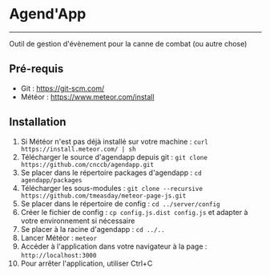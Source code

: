 # Agend'App
---------
Outil de gestion d'évènement pour la canne de combat (ou autre chose)

## Pré-requis

* Git : https://git-scm.com/
* Météor : https://www.meteor.com/install

## Installation

1. Si Météor n'est pas déjà installé sur votre machine : `curl https://install.meteor.com/ | sh`
2. Télécharger le source d'agendapp depuis git : `git clone https://github.com/cnccb/agendapp.git`
3. Se placer dans le répertoire packages d'agendapp : `cd agendapp/packages`
4. Télécharger les sous-modules : `git clone --recursive https://github.com/tmeasday/meteor-page-js.git`
5. Se placer dans le répertoire de config : `cd ../server/config`
6. Créer le fichier de config : `cp config.js.dist config.js` et adapter à votre environnement si nécessaire
7. Se placer à la racine d'agendapp : `cd ../..`
8. Lancer Météor : `meteor`
9. Accéder à l'application dans votre navigateur à la page : `http://localhost:3000`
10. Pour arrêter l'application, utiliser Ctrl+C
